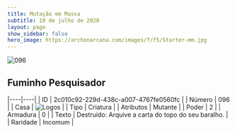 ```yaml
---
title: Mutação em Massa
subtitle: 10 de julho de 2020
layout: page
show_sidebar: false
hero_image: https://archonarcana.com/images/f/f5/Starter-mm.jpg
---
```


![096](https://cdn.keyforgegame.com/media/card_front/pt/479_096_XC9823CQ2V92_pt.png)

## Fuminho Pesquisador

|----|----|
| ID | 2c010c92-229d-438c-a007-4767fe0560fc |
| Número | 096 |
| Casa | ![Logos](https://archonarcana.com/images/thumb/c/ce/Logos.png/22px-Logos.png "Logos") |
| Tipo | Criatura |
| Atributos | Mutante |
| Poder | 2 |
| Armadura | 0 |
| Texto | Destruído: Arquive a carta do topo do seu baralho. |
| Raridade | Incomum |
